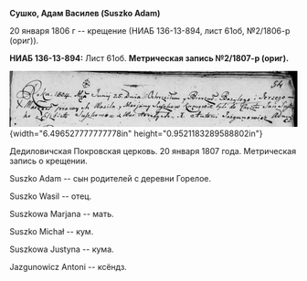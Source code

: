 **Сушко, Адам Василев (Suszko Adam)**

20 января 1806 г -- крещение (НИАБ 136-13-894, лист 61об, №2/1806-р
(ориг)).

**НИАБ 136-13-894:** Лист 61об. **Метрическая запись №2/1807-р (ориг).**

![](./media/b99088dc31426f91610337fc6b8d64d51076ef65.png){width="6.496527777777778in"
height="0.9521183289588802in"}

Дедиловичская Покровская церковь. 20 января 1807 года. Метрическая
запись о крещении.

Suszko Adam -- сын родителей с деревни Горелое.

Suszko Wasil -- отец.

Suszkowa Marjana -- мать.

Suszko Michał -- кум.

Suszkowa Justyna -- кума.

Jazgunowicz Antoni -- ксёндз.
